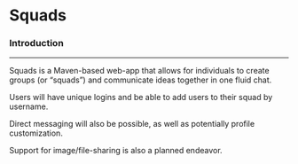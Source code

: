 # Squads

### Introduction

---

Squads is a Maven-based web-app that allows for individuals to create groups (or “squads”) and communicate ideas together in one fluid chat. 

Users will have unique logins and be able to add users to their squad by username. 

Direct messaging will also be possible, as well as potentially profile customization. 

Support for image/file-sharing is also a planned endeavor. 
